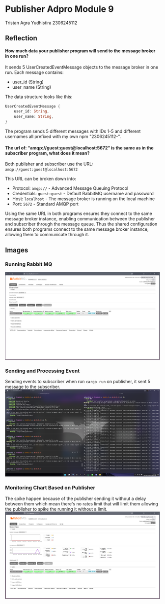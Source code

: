 # Publisher Adpro Module 9
Tristan Agra Yudhistira
2306245112

## Reflection
#### How much data your publisher program will send to the message broker in one run?
It sends 5 UserCreatedEventMessage objects to the message broker in one run. Each message contains:
- user_id (String)
- user_name (String)

The data structure looks like this:
```rust
UserCreatedEventMessage {
    user_id: String,
    user_name: String,
}
```
The program sends 5 different messages with IDs 1-5 and different usernames all prefixed with my own npm "2306245112-".


#### The url of: “amqp://guest:guest@localhost:5672” is the same as in the subscriber program, what does it mean?
Both publisher and subscriber use the URL: `amqp://guest:guest@localhost:5672`

This URL can be broken down into:
- Protocol: `amqp://` - Advanced Message Queuing Protocol
- Credentials: `guest:guest` - Default RabbitMQ username and password
- Host: `localhost` - The message broker is running on the local machine
- Port: `5672` - Standard AMQP port

Using the same URL in both programs ensures they connect to the same message broker instance, enabling communication between the publisher and subscriber through the message queue. Thus the shared configuration ensures both programs connect to the same message broker instance, allowing them to communicate through it.

## Images
### Running Rabbit MQ
![Running Rabbit MQ](/public/RunningRabbitMQ.png)

### Sending and Processing Event
Sending events to subscriber when run `cargo run` on publisher, it sent 5 message to the subscriber.
![Sending and Processing Event](/public/SendingEvent.png)

### Monitoring Chart Based on Publisher
The spike happen because of the publisher sending it without a delay between them which mean there's no rates limit that will limit them allowing the publisher to spike the running it without a limit.
![Monitoring Chart Based on Publisher](/public/MonitoringChart.png)